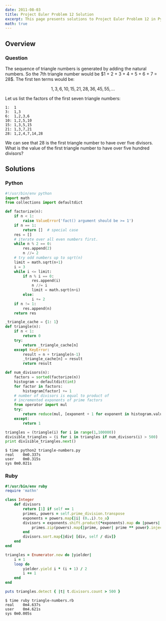 ```yaml
---
date: 2011-08-03
title: Project Euler Problem 12 Solution
excerpt: This page presents solutions to Project Euler Problem 12 in Python and Ruby.
math: true
---
```



## Overview


### Question

<p>
The sequence of triangle numbers is generated by adding 
the natural numbers. So the 7th triangle number would be
$1 + 2 + 3 + 4 + 5 + 6 + 7 = 28$. The first ten terms would be:
</p>

$$1, 3, 6, 10, 15, 21, 28, 36, 45, 55, ...$$

<p>
Let us list the factors of the first seven triangle numbers:
</p>

<pre><code>1:  1
3:  1,3
6:  1,2,3,6
10: 1,2,5,10
15: 1,3,5,15
21: 1,3,7,21
28: 1,2,4,7,14,28
</code></pre>

<p>
We can see that 28 is the first triangle number to have over
five divisors. What is the value of the first triangle number
to have over five hundred divisors?
</p>






## Solutions

### Python

```python
#!/usr/bin/env python
import math
from collections import defaultdict

def factorize(n):
    if n < 1:
        raise ValueError('fact() argument should be >= 1')
    if n == 1:
        return []  # special case
    res = []
    # iterate over all even numbers first.
    while n % 2 == 0:
        res.append(2)
        n //= 2
    # try odd numbers up to sqrt(n)
    limit = math.sqrt(n+1)
    i = 3
    while i <= limit:
        if n % i == 0:
            res.append(i)
            n //= i
            limit = math.sqrt(n+i)
        else:
            i += 2
    if n != 1:
        res.append(n)
    return res

_triangle_cache = {1: 1}
def triangle(n):
    if n < 1:
        return 0
    try:
        return _triangle_cache[n]
    except KeyError:
        result = n + triangle(n-1)
        _triangle_cache[n] = result
        return result

def num_divisors(n):
    factors = sorted(factorize(n))
    histogram = defaultdict(int)
    for factor in factors:
        histogram[factor] += 1
    # number of divisors is equal to product of 
    # incremented exponents of prime factors
    from operator import mul
    try:
        return reduce(mul, [exponent + 1 for exponent in histogram.values()])
    except:
        return 1

triangles = (triangle(i) for i in range(1,100000))
divisible_triangles = (i for i in triangles if num_divisors(i) > 500)
print divisible_triangles.next()
```


```
$ time python2 triangle-numbers.py
real	0m0.337s
user	0m0.315s
sys	0m0.021s
```



### Ruby

```ruby
#!/usr/bin/env ruby
require 'mathn' 

class Integer 
	def divisors
		return [1] if self == 1
		primes, powers = self.prime_division.transpose 
		exponents = powers.map{|i| (0..i).to_a} 
		divisors = exponents.shift.product(*exponents).map do |powers| 
			primes.zip(powers).map{|prime, power| prime ** power}.inject(:*) 
		end 
		divisors.sort.map{|div| [div, self / div]} 
	end
end

triangles = Enumerator.new do |yielder|
	i = 1
	loop do
		yielder.yield i * (i + 1) / 2
		i += 1
	end
end

puts triangles.detect { |t| t.divisors.count > 500 }
```


```
$ time ruby triangle-numbers.rb
real	0m4.637s
user	0m4.621s
sys	0m0.005s
```


